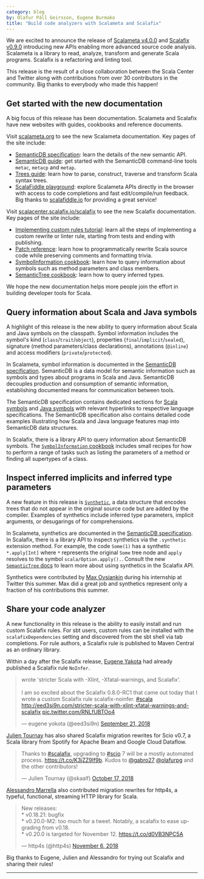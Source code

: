 ```yaml
---
category: blog
by: Ólafur Páll Geirsson, Eugene Burmako
title: "Build code analyzers with Scalameta and Scalafix"
---
```


We are excited to announce the release of
[Scalameta v4.0.0](https://github.com/scalameta/scalameta/releases/tag/v4.0.0)
and
[Scalafix v0.9.0](https://github.com/scalacenter/scalafix/releases/tag/v0.8.0-RC1)
introducing new APIs enabling more advanced source code analysis. Scalameta is a
library to read, analyze, transform and generate Scala programs. Scalafix is a
refactoring and linting tool.

This release is the result of a close collaboration between the Scala Center and
Twitter along with contributions from over 30 contributors in the community. Big
thanks to everybody who made this happen!

## Get started with the new documentation

A big focus of this release has been documentation. Scalameta and Scalafix have
new websites with guides, cookbooks and reference documents.

Visit [scalameta.org](https://scalameta.org/) to see the new Scalameta
documentation. Key pages of the site include:

- [SemanticDB specification](https://scalameta.org/docs/semanticdb/specification.html):
  learn the details of the new semantic API.
- [SemanticDB guide](https://scalameta.org/docs/semanticdb/specification.html):
  get started with the SemanticDB command-line tools `metac`, `metacp` and
  `metap`.
- [Trees guide](https://scalameta.org/docs/trees/guide.html): learn how to
  parse, construct, traverse and transform Scala syntax trees.
- [ScalaFiddle playground](https://scalameta.org/docs/trees/scalafiddle.html):
  explore Scalameta APIs directly in the browser with access to code completions
  and fast edit/compile/run feedback. Big thanks to
  [scalafiddle.io](https://scalafiddle.io/) for providing a great service!

Visit
[scalacenter.scalafix.io/scalafix](https://scalacenter.scalafix.io/scalafix/) to
see the new Scalafix documentation. Key pages of the site include:

- [Implementing custom rules tutorial](https://scalacenter.github.io/scalafix/docs/developers/tutorial.html):
  learn all the steps of implementing a custom rewrite or linter rule, starting
  from tests and ending with publishing.
- [Patch reference](https://scalacenter.github.io/scalafix/docs/developers/tutorial.html):
  learn how to programmatically rewrite Scala source code while preserving
  comments and formatting trivia.
- [SymbolInformation cookbook](https://scalacenter.github.io/scalafix/docs/developers/symbol-information.html):
  learn how to query information about symbols such as method parameters and
  class members.
- [SemanticTree cookbook](https://scalacenter.github.io/scalafix/docs/developers/semantic-tree.html):
  learn how to query inferred types.

We hope the new documentation helps more people join the effort in building
developer tools for Scala.

## Query information about Scala and Java symbols

A highlight of this release is the new ability to query information about Scala
and Java symbols on the classpath. Symbol information includes the symbol's kind
(`class`/`trait`/`object`), properties (`final`/`implicit`/`sealed`), signature
(method parameters/class declarations), annotations (`@inline`) and access
modifiers (`private`/`protected`).

In Scalameta, symbol information is documented in the
[SemanticDB specification](https://scalameta.org/docs/semanticdb/specification.html#symbolinformation).
SemanticDB is a data model for semantic information such as symbols and types
about programs in Scala and Java. SemanticDB decouples production and
consumption of semantic information, establishing documented means for
communication between tools.

The SemanticDB specification contains dedicated sections for
[Scala symbols](https://scalameta.org/docs/semanticdb/specification.html#scala-symbolinformation)
and
[Java symbols](https://scalameta.org/docs/semanticdb/specification.html#java-symbolinformation)
with relevant hyperlinks to respective language specifications. The SemanticDB
specification also contains detailed code examples illustrating how Scala and
Java language features map into SemanticDB data structures.

In Scalafix, there is a library API to query information about SemanticDB
symbols. The
[`SymbolInformation` cookbook](https://scalacenter.github.io/scalafix/docs/developers/symbol-information.html#cookbook)
includes small recipes for how to perform a range of tasks such as listing the
parameters of a method or finding all supertypes of a class.

## Inspect inferred implicits and inferred type parameters

A new feature in this release is
[`Synthetic`](https://scalameta.org/docs/semanticdb/specification.html#synthetic),
a data structure that encodes trees that do not appear in the original source
code but are added by the compiler. Examples of synthetics include inferred type
parameters, implicit arguments, or desugarings of for comprehensions.

In Scalameta, synthetics are documented in the
[SemanticDB specification](https://scalameta.org/docs/semanticdb/specification.html#scala-synthetic).
In Scalafix, there is a library API to inspect synthetics via the `.synthetic`
extension method. For example, the code `Some(1)` has a synthetic `*.apply[Int]`
where `*` represents the original `Some` tree node and `apply` resolves to the
symbol `scala/Option.apply().`. Consult the new
[`SemanticTree` docs](https://scalacenter.github.io/scalafix/docs/developers/semantic-tree.html#look-up-inferred-type-parameter)
to learn more about using synthetics in the Scalafix API.

Synthetics were contributed by [Max Ovsiankin](http://github.com/maxov) during
his internship at Twitter this summer. Max did a great job and synthetics
represent only a fraction of his contributions this summer.

## Share your code analyzer

A new functionality in this release is the ability to easily install and run
custom Scalafix rules. For sbt users, custom rules can be installed with the
`scalafixDependencies` setting and discovered from the sbt shell via tab
completions. For rule authors, a Scalafix rule is published to Maven Central as
an ordinary library.

Within a day after the Scalafix release,
[Eugene Yakota](https://github.com/eed3si9n/) had already published a Scalafix
rule `NoInfer`.

<blockquote class="twitter-tweet" data-lang="en"><p lang="en" dir="ltr">wrote &#39;stricter Scala with -Xlint, -Xfatal-warnings, and Scalafix&#39;.<br><br>I am so excited about the Scalafix 0.8.0-RC1 that came out today that I wrote a custom Scalafix rule scalafix-noinfer. <a href="https://twitter.com/hashtag/scala?src=hash&amp;ref_src=twsrc%5Etfw">#scala</a> <a href="http://eed3si9n.com/stricter-scala-with-xlint-xfatal-warnings-and-scalafix">http://eed3si9n.com/stricter-scala-with-xlint-xfatal-warnings-and-scalafix</a> <a href="https://t.co/RNLfUBTOo4">pic.twitter.com/RNLfUBTOo4</a></p>&mdash; eugene yokota (@eed3si9n) <a href="https://twitter.com/eed3si9n/status/1042976853315780608?ref_src=twsrc%5Etfw">September 21, 2018</a></blockquote>

[Julien Tournay](https://github.com/jto) has also shared Scalafix migration
rewrites for Scio v0.7, a Scala library from Spotify for Apache Beam and Google
Cloud Dataflow.

<blockquote class="twitter-tweet" data-lang="en"><p lang="en" dir="ltr">Thanks to <a href="https://twitter.com/hashtag/scalafix?src=hash&amp;ref_src=twsrc%5Etfw">#scalafix</a>, upgrading to <a href="https://twitter.com/hashtag/scio?src=hash&amp;ref_src=twsrc%5Etfw">#scio</a> 7 will be a mostly automated process. <a href="https://t.co/K3jZZ9lf9b">https://t.co/K3jZZ9lf9b</a>. Kudos to <a href="https://twitter.com/gabro27?ref_src=twsrc%5Etfw">@gabro27</a> <a href="https://twitter.com/olafurpg?ref_src=twsrc%5Etfw">@olafurpg</a> and the other contributors!</p>&mdash; Julien Tournay (@skaalf) <a href="https://twitter.com/skaalf/status/1052516884225056769?ref_src=twsrc%5Etfw">October 17, 2018</a></blockquote>

[Alessandro Marrella](https://github.com/amarrella) also contributed migration
rewrites for http4s, a typeful, functional, streaming HTTP library for Scala.

<blockquote class="twitter-tweet" data-lang="en"><p lang="en" dir="ltr">New releases:<br>* v0.18.21: bugfix<br>* v0.20.0-M2: too much for a tweet. Notably, a scalafix to ease upgrading from v0.18.<br>* v0.20.0 is targeted for November 12. <a href="https://t.co/d0VB3NPC5A">https://t.co/d0VB3NPC5A</a></p>&mdash; http4s (@http4s) <a href="https://twitter.com/http4s/status/1059840385021853698?ref_src=twsrc%5Etfw">November 6, 2018</a></blockquote>

Big thanks to Eugene, Julien and Alessandro for trying out Scalafix and sharing
their rules!

---
